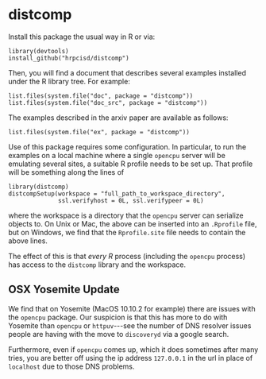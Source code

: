 distcomp
========

Install this package the usual way in R or via:

```{r}
library(devtools)
install_github("hrpcisd/distcomp")
```

Then, you will find a document that describes several examples
installed under the R library tree. For example:

```{r}
list.files(system.file("doc", package = "distcomp"))
list.files(system.file("doc_src", package = "distcomp"))
```

The examples described in the arxiv paper are available as follows:

```{r}
list.files(system.file("ex", package = "distcomp"))
```

Use of this package requires some configuration. In particular, to run
the examples on a local machine where a single `opencpu` server will
be emulating several sites, a suitable R profile needs to be set
up. That profile will be something along the lines of

```{r, eval=FALSE}
library(distcomp)
distcompSetup(workspace = "full_path_to_workspace_directory",
              ssl.verifyhost = 0L, ssl.verifypeer = 0L)
```
where the workspace is a directory that the `opencpu` server can
serialize objects to. On Unix or Mac, the above can be inserted into
an `.Rprofile` file, but on Windows, we find that the `Rprofile.site`
file needs to contain the above lines.

The effect of this is that _every R_ process (including the `opencpu`
process) has access to the `distcomp` library and the workspace.


## OSX Yosemite Update

We find that on Yosemite (MacOS 10.10.2 for example) there are issues
with the `opencpu` package. Our suspicion is that this has more to do
with Yosemite than `opencpu` or `httpuv`---see the number of DNS
resolver issues people are having with the move to `discoveryd` via a
google search.

Furthermore, even if `opencpu` comes up, which it does sometimes after
many tries, you are better off using the ip address `127.0.0.1` in the
url in place of `localhost` due to those DNS problems.
